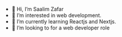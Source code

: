 - 👋 Hi, I’m Saalim Zafar
- 👀 I’m interested in web development.
- 🌱 I’m currently learning Reactjs and Nextjs.
- 💞️ I’m looking to for a web developer role


<!---
saalimzafar/saalimzafar is a ✨ special ✨ repository because its `README.md` (this file) appears on your GitHub profile.
You can click the Preview link to take a look at your changes.
--->
